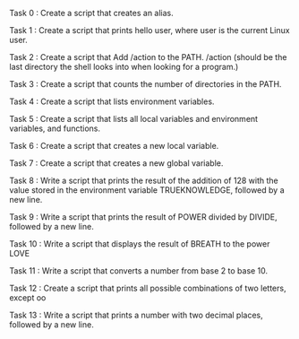 Task 0 : Create a script that creates an alias.



Task 1 : Create a script that prints hello user, where user is the current Linux user.



Task 2 : Create a script that Add /action to the PATH. /action (should be the last directory the shell looks into when looking for a program.)



Task 3 : Create a script that counts the number of directories in the PATH.



Task 4 : Create a script that lists environment variables.



Task 5 : Create a script that lists all local variables and environment variables, and functions.



Task 6 : Create a script that creates a new local variable.



Task 7 : Create a script that creates a new global variable.



Task 8 : Write a script that prints the result of the addition of 128 with the value stored in the environment variable TRUEKNOWLEDGE, followed by a new line.



Task 9 : Write a script that prints the result of POWER divided by DIVIDE, followed by a new line.



Task 10 : Write a script that displays the result of BREATH to the power LOVE



Task 11 : Write a script that converts a number from base 2 to base 10.



Task 12 : Create a script that prints all possible combinations of two letters, except oo



Task 13 : Write a script that prints a number with two decimal places, followed by a new line.




